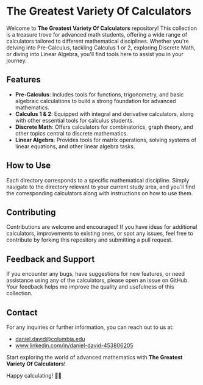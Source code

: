 # The Greatest Variety Of Calculators

Welcome to **The Greatest Variety Of Calculators** repository! This collection is a treasure trove for advanced math students, offering a wide range of calculators tailored to different mathematical disciplines. Whether you're delving into Pre-Calculus, tackling Calculus 1 or 2, exploring Discrete Math, or diving into Linear Algebra, you'll find tools here to assist you in your journey.

## Features

- **Pre-Calculus**: Includes tools for functions, trigonometry, and basic algebraic calculations to build a strong foundation for advanced mathematics.
- **Calculus 1 & 2**: Equipped with integral and derivative calculators, along with other essential tools for calculus students.
- **Discrete Math**: Offers calculators for combinatorics, graph theory, and other topics central to discrete mathematics.
- **Linear Algebra**: Provides tools for matrix operations, solving systems of linear equations, and other linear algebra tasks.

## How to Use
 
Each directory corresponds to a specific mathematical discipline. Simply navigate to the directory relevant to your current study area, and you'll find the corresponding calculators along with instructions on how to use them.

## Contributing

Contributions are welcome and encouraged! If you have ideas for additional calculators, improvements to existing ones, or spot any issues, feel free to contribute by forking this repository and submitting a pull request.

## Feedback and Support

If you encounter any bugs, have suggestions for new features, or need assistance using any of the calculators, please open an issue on GitHub. Your feedback helps me improve the quality and usefulness of this collection.

## Contact

For any inquiries or further information, you can reach out to us at:
 - daniel.david@columbia.edu
 - www.linkedin.com/in/daniel-david-453806205
   
Start exploring the world of advanced mathematics with **The Greatest Variety Of Calculators**!

Happy calculating! 🧮✨
